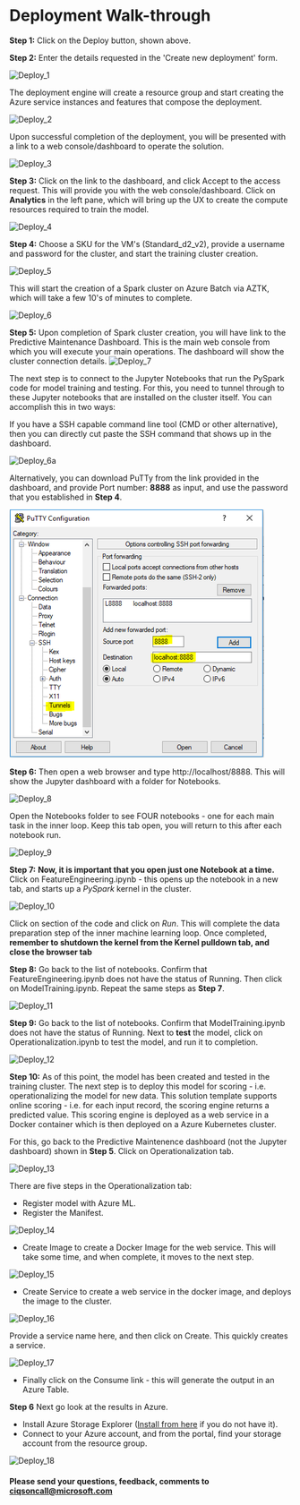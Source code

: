 # Deployment Walk-through

**Step 1:** Click on the Deploy button, shown above.

**Step 2:** Enter the details requested in the 'Create new deployment' form.

![Deploy_1](https://github.com/Azure/AI-PredictiveMaintenance/blob/master/docs/img/Deploy_1.png)

The deployment engine will create a resource group and start creating the Azure service instances and features that compose the deployment.

![Deploy_2](https://github.com/Azure/AI-PredictiveMaintenance/blob/master/docs/img/Deploy_2.png)

Upon successful completion of the deployment, you will be presented with a link to a web console/dashboard to operate the solution.

![Deploy_3](https://github.com/Azure/AI-PredictiveMaintenance/blob/master/docs/img/Deploy_3.png)

**Step 3:** Click on the link to the dashboard, and click Accept to the access request. This will provide you with the web console/dashboard. Click on **Analytics** in the left pane, which will bring up the UX to create the compute resources required to train the model.

![Deploy_4](https://github.com/Azure/AI-PredictiveMaintenance/blob/master/docs/img/deploy_4.png)

**Step 4:** Choose a SKU for the VM's (Standard_d2_v2), provide a username and password for the cluster, and start the training cluster creation.

![Deploy_5](https://github.com/Azure/AI-PredictiveMaintenance/blob/master/docs/img/deploy_5.png)

This will start the creation of a Spark cluster on Azure Batch via AZTK, which will take a few 10's of minutes to complete.

![Deploy_6](https://github.com/Azure/AI-PredictiveMaintenance/blob/master/docs/img/deploy_6.png)

**Step 5:** Upon completion of Spark cluster creation, you will have link to the Predictive Maintenance Dashboard. This is the main web console from which you will execute your main operations. The dashboard will show the cluster connection details.
![Deploy_7](https://github.com/Azure/AI-PredictiveMaintenance/blob/master/docs/img/deploy_7.png)

The next step is to connect to the Jupyter Notebooks that run the PySpark code for model training and testing. For this, you need to tunnel through to these Jupyter notebooks that are installed on the cluster itself. You can accomplish this in two ways:

If you have a SSH capable command line tool (CMD or other alternative), then you can directly cut paste the SSH command that shows up in the dashboard.

![Deploy_6a](https://github.com/Azure/AI-PredictiveMaintenance/blob/master/docs/img/deploy_6a.png)

Alternatively, you can download PuTTy from the link provided in the dashboard, and provide Port number: **8888** as input, and use the password that you established in **Step 4**.

![Putty_2](https://github.com/Azure/AI-PredictiveMaintenance/blob/master/docs/img/Putty_2.png)

**Step 6:** Then open a web browser and type http://localhost/8888. This will show the Jupyter dashboard with a folder for Notebooks.

![Deploy_8](https://github.com/Azure/AI-PredictiveMaintenance/blob/master/docs/img/deploy_8.png)

Open the Notebooks folder to see FOUR notebooks - one for each main task in the inner loop. Keep this tab open, you will return to this after each notebook run.

![Deploy_9](https://github.com/Azure/AI-PredictiveMaintenance/blob/master/docs/img/deploy_9.png)

**Step 7:** **Now, it is important that you open just one Notebook at a time.** Click on FeatureEngineering.ipynb - this opens up the notebook in a new tab, and starts up a _PySpark_ kernel in the cluster. 

![Deploy_10](https://github.com/Azure/AI-PredictiveMaintenance/blob/master/docs/img/deploy_10.png)

Click on section of the code and click on _Run_. This will complete the data preparation step of the inner machine learning loop. Once completed, **remember to shutdown the kernel from the Kernel pulldown tab, and close the browser tab**

**Step 8:** Go back to the list of notebooks. Confirm that FeatureEngineering.ipynb does not have the status of Running. Then click on ModelTraining.ipynb. Repeat the same steps as **Step 7**.

![Deploy_11](https://github.com/Azure/AI-PredictiveMaintenance/blob/master/docs/img/deploy_11.png)

**Step 9:** Go back to the list of notebooks. Confirm that ModelTraining.ipynb does not have the status of Running. Next to **test** the model, click on Operationalization.ipynb to test the model, and run it to completion.

![Deploy_12](https://github.com/Azure/AI-PredictiveMaintenance/blob/master/docs/img/deploy_12.png)

**Step 10:** As of this point, the model has been created and tested in the training cluster. The next step is to deploy this model for scoring - i.e. operationalizing the model for new data. This solution template supports online scoring - i.e. for each input record, the scoring engine returns a predicted value. This scoring engine is deployed as a web service in a Docker container which is then deployed on a Azure Kubernetes cluster.

For this, go back to the Predictive Maintenence dashboard (not the Jupyter dashboard) shown in **Step 5**. Click on Operationalization tab.

![Deploy_13](https://github.com/Azure/AI-PredictiveMaintenance/blob/master/docs/img/deploy_13.png)

There are five steps in the Operationalization tab:
- Register model with Azure ML.
- Register the Manifest.

![Deploy_14](https://github.com/Azure/AI-PredictiveMaintenance/blob/master/docs/img/deploy_14.png)

- Create Image to create a Docker Image for the web service. This will take some time, and when complete, it moves to the next step.

![Deploy_15](https://github.com/Azure/AI-PredictiveMaintenance/blob/master/docs/img/deploy_15.png)

- Create Service to create a web service in the docker image, and deploys the image to the cluster.

![Deploy_16](https://github.com/Azure/AI-PredictiveMaintenance/blob/master/docs/img/deploy_16.png)

Provide a service name here, and then click on Create. This quickly creates a service.

![Deploy_17](https://github.com/Azure/AI-PredictiveMaintenance/blob/master/docs/img/deploy_17.png)

- Finally click on the Consume link - this will generate the output in an Azure Table.

**Step 6** Next go look at the results in Azure.
- Install Azure Storage Explorer ([Install from here](https://azure.microsoft.com/en-us/features/storage-explorer/) if you do not have it).
- Connect to your Azure account, and from the portal, find your storage account from the resource group.

![Deploy_18](https://github.com/Azure/AI-PredictiveMaintenance/blob/master/docs/img/deploy_18.png)

#### Please send your questions, feedback, comments to ciqsoncall@microsoft.com
